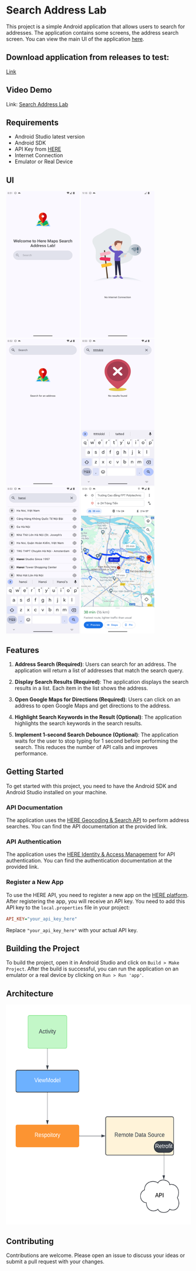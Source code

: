 # Search Address Lab

This project is a simple Android application that allows users to search for addresses. The application contains some screens, the address search screen. You can view the main UI of the application [here](https://giphy.com/gifs/IVf4fSVuOWw0MMLN4L).

## Download application from releases to test:
[Link](https://github.com/nqmgaming/search_address/releases)

## Video Demo
Link: [Search Address Lab](https://share.cleanshot.com/WvhP3wPQ)

## Requirements
- Android Studio latest version
- Android SDK
- API Key from [HERE](https://developer.here.com/)
- Internet Connection
- Emulator or Real Device

## UI 

<img src="./assets/home.png" width="200" height="400" /> <img src="./assets/no-internet-lottie.png" width="200" height="400" /> <img src="./assets/search-empty.png" width="200" height="400" /> 
<img src="./assets/search-without-result.png" width="200" height="400" /> <img src="./assets/search-with-result.png" width="200" height="400" />  <img src="./assets/google-map.png" width="200" height="400" />

## Features

1. **Address Search (Required)**: Users can search for an address. The application will return a list of addresses that match the search query.

2. **Display Search Results (Required)**: The application displays the search results in a list. Each item in the list shows the address.

3. **Open Google Maps for Directions (Required)**: Users can click on an address to open Google Maps and get directions to the address.

4. **Highlight Search Keywords in the Result (Optional)**: The application highlights the search keywords in the search results.

5. **Implement 1-second Search Debounce (Optional)**: The application waits for the user to stop typing for 1 second before performing the search. This reduces the number of API calls and improves performance.

## Getting Started

To get started with this project, you need to have the Android SDK and Android Studio installed on your machine.

### API Documentation

The application uses the [HERE Geocoding & Search API](https://www.here.com/docs/bundle/geocoding-and-search-api-v7-api-reference/page/index.html) to perform address searches. You can find the API documentation at the provided link.

### API Authentication

The application uses the [HERE Identity & Access Management](https://www.here.com/docs/bundle/identity-and-access-management-developer-guide/page/topics/app-authentication.html) for API authentication. You can find the authentication documentation at the provided link.

### Register a New App

To use the HERE API, you need to register a new app on the [HERE platform](https://platform.here.com/admin/apps). After registering the app, you will receive an API key. You need to add this API key to the `local.properties` file in your project:

```ini
API_KEY="your_api_key_here"
```

Replace `"your_api_key_here"` with your actual API key.

## Building the Project

To build the project, open it in Android Studio and click on `Build > Make Project`. After the build is successful, you can run the application on an emulator or a real device by clicking on `Run > Run 'app'`.

## Architecture
<img src="./assets/diagram.png" with="400" height="600"/>

## Contributing

Contributions are welcome. Please open an issue to discuss your ideas or submit a pull request with your changes.
